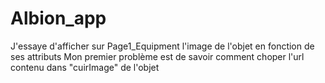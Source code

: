 # Albion_app

J'essaye d'afficher sur Page1_Equipment l'image de l'objet en fonction de ses attributs
Mon premier problème est de savoir comment choper l'url contenu dans "cuirImage" de l'objet
